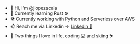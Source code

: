 - 👋 Hi, I’m @jlopezscala
- 🌱 Currently learning Rust ⚙️
- 🛠 Currently working with Python and Serverless over AWS
- 📫 Reach me via Linkedin -> [Linkedin 👥](https://www.linkedin.com/in/jlopezscala/)
- 🤟 Two things I love in life, coding 💻 and skiing ⛷️


